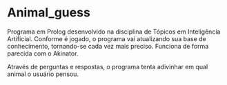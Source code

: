 # Animal_guess
Programa em Prolog desenvolvido na disciplina de Tópicos em Inteligência Artificial.
Conforme é jogado, o programa vai atualizando sua base de conhecimento, tornando-se cada vez mais preciso. Funciona de forma parecida com o Akinator.

Através de perguntas e respostas, o programa tenta adivinhar em qual animal o usuário pensou.
